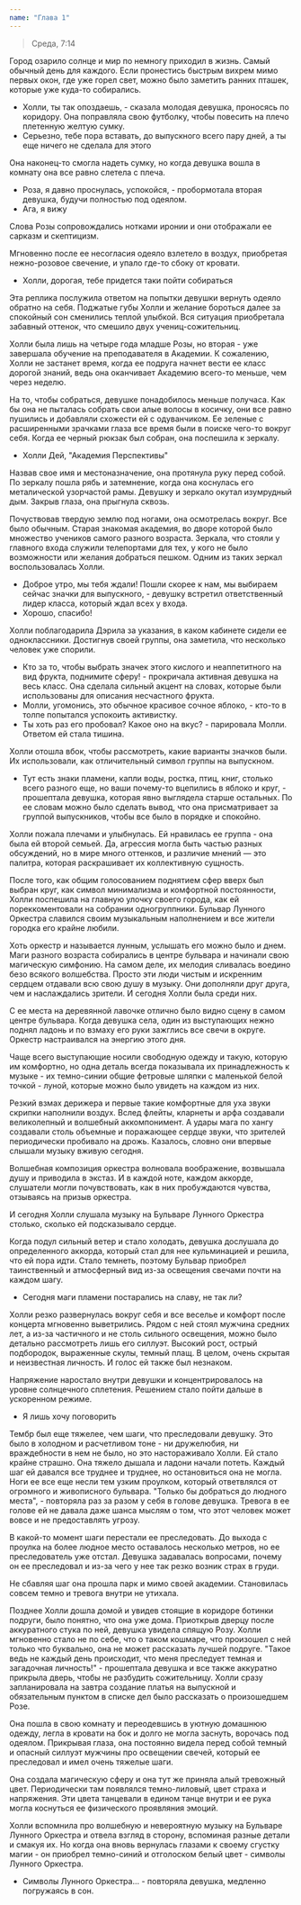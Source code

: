 ```yaml
---
name: "Глава 1"
---
```


> Среда, 7:14

Город озарило солнце и мир по немногу приходил в жизнь. Самый обычный день для каждого. Если пронестись быстрым вихрем
мимо первых окон, где уже горел свет, можно было заметить ранних пташек, которые уже куда-то собирались.

- Холли, ты так опоздаешь, - сказала молодая девушка, проносясь по коридору. Она поправляла свою футболку, чтобы
  повесить на плечо плетенную желтую сумку.
- Серьезно, тебе пора вставать, до выпускного всего пару дней, а ты еще ничего не сделала для этого

Она наконец-то смогла надеть сумку, но когда девушка вошла в комнату она все равно слетела с плеча.

- Роза, я давно проснулась, успокойся, - пробормотала вторая девушка, будучи полностью под одеялом.
- Ага, я вижу

Слова Розы сопровождались нотками иронии и они отображали ее сарказм и скептицизм.

Мгновенно после ее несогласия одеяло взлетело в воздух, приобретая нежно-розовое свечение, и упало где-то сбоку от
кровати.

- Холли, дорогая, тебе придется таки пойти собираться

Эта реплика послужила ответом на попытки девушки вернуть одеяло обратно на себя. Поджатые губы Холли и желание бороться
далее за спокойный сон сменились теплой улыбкой. Вся ситуация приобретала забавный оттенок, что смешило двух
учениц-сожительниц.

Холли была лишь на четыре года младше Розы, но вторая - уже завершала обучение на преподавателя в Академии. К сожалению,
Холли не застанет время, когда ее подруга начнет вести ее класс дорогой знаний, ведь она оканчивает Академию всего-то
меньше, чем через неделю.

На то, чтобы собраться, девушке понадобилось меньше получаса. Как бы она не пыталась собрать свои алые волосы в косичку,
они все равно пушились и добавляли схожести ей с одуванчиком. Ее зеленые с расширенными зрачками глаза все время были в
поиске чего-то вокруг себя. Когда ее черный рюкзак был собран, она поспешила к зеркалу.

- Холли Дей, "Академия Перспективы"

Назвав свое имя и местоназначение, она протянула руку перед собой. По зеркалу пошла рябь и затемнение, когда она
коснулась его металической узорчастой рамы. Девушку и зеркало окутал изумрудный дым. Закрыв глаза, она прыгнула сквозь.

Почуствовав твердую землю под ногами, она осмотрелась вокруг. Все было обычным. Старая знакомая академия, во дворе
которой было множество учеников самого разного возраста. Зеркала, что стояли у главного входа служили телепортами для
тех, у кого не было возможности или желания добраться пешком. Одним из таких зеркал воспользовалась Холли.

- Доброе утро, мы тебя ждали! Пошли скорее к нам, мы выбираем сейчас значки для выпускного, - девушку встретил
  ответственный лидер класса, который ждал всех у входа.
- Хорошо, спасибо!

Холли поблагодарила Дэрила за указания, в каком кабинете сидели ее одноклассники. Достигнув своей группы, она заметила,
что несколько человек уже спорили.

- Кто за то, чтобы выбрать значек этого кислого и неаппетитного на вид фрукта, поднимите сферу! - прокричала активная
  девушка на весь класс. Она сделала сильный акцент на словах, которые были использованы для описания несчастного
  фрукта.
- Молли, угомонись, это обычное красивое сочное яблоко, - кто-то в толпе попытался успокоить активистку.
- Ты хоть раз его пробовал? Какое оно на вкус? - парировала Молли. Ответом ей стала тишина.

Холли отошла вбок, чтобы рассмотреть, какие варианты значков были. Их использовали, как отличительный символ группы на
выпускном.

- Тут есть знаки пламени, капли воды, ростка, птиц, книг, столько всего разного еще, но ваши почему-то вцепились в
  яблоко и круг, - прошептала девушка, которая явно выглядела старше остальных. По ее словам можно было сделать вывод,
  что она присматривает за группой выпускников, чтобы все было в порядке и спокойно.

Холли пожала плечами и улыбнулась. Ей нравилась ее группа - она была ей второй семьей. Да, агрессия могла быть частью
разных обсуждений, но в мире много оттенков, и различие мнений — это палитра, которая раскрашивает их коллективную
сущность.

После того, как общим голосованием поднятием сфер вверх был выбран круг, как символ минимализма и комфортной
постоянности, Холли поспешила на главную улочку своего города, как ей пореккоментовали на собрании одногруппники.
Бульвар Лунного Оркестра славился своим музыкальным наполнением и все жители городка его крайне любили.

Хоть оркестр и называется лунным, услышать его можно было и днем. Маги разного возраста собирались в центре бульвара и
начинали свою магическую симфонию. На самом деле, их мелодия сливалась воедино безо всякого волшебства. Просто эти люди
чистым и искренним сердцем отдавали всю свою душу в музыку. Они дополняли друг друга, чем и наслаждались зрители. И
сегодня Холли была среди них.

С ее места на деревянной лавочке отлично было видно сцену в самом центре бульвара. Когда девушка села, один из
выступающих нежно поднял ладонь и по взмаху его руки зажглись все свечи в округе. Оркестр настраивался на энергию этого
дня.

Чаще всего выступающие носили свободную одежду и такую, которую им комфортно, но одна деталь всегда показывала их
принадлежность к музыке - их темно-синии общие фетровые шляпки с маленькой белой точкой - луной, которые можно было
увидеть на каждом из них.

Резкий взмах дерижера и первые такие комфортные для уха звуки скрипки наполнили воздух. Вслед флейты, кларнеты и арфа
создавали великолепный и волшебный аккомпонимент. А удары мага по хангу создавали столь объемные и поражающее сердце
звуки, что зрителей периодически пробивало на дрожь. Казалось, словно они впервые слышали музыку вживую сегодня.

Волшебная композиция оркестра волновала воображение, возвышала душу и приводила в экстаз. И в каждой ноте, каждом
аккорде, слушатели могли почувствовать, как в них пробуждаются чувства, отзываясь на призыв оркестра.

И сегодня Холли слушала музыку на Бульваре Лунного Оркестра столько, сколько ей подсказывало сердце.

Когда подул сильный ветер и стало холодать, девушка дослушала до определенного аккорда, который стал для нее
кульминацией и решила, что ей пора идти. Стало темнеть, поэтому Бульвар приобрел таинственный и атмосферный вид из-за
освещения свечами почти на каждом шагу.

- Сегодня маги пламени постарались на славу, не так ли?

Холли резко развернулась вокруг себя и все веселье и комфорт после концерта мгновенно выветрились. Рядом с ней стоял
мужчина средних лет, а из-за частичного и не столь сильного освещения, можно было детально рассмотреть лишь его силлуэт.
Высокий рост, острый подбородок, выраженные скулы, темный плащ. В целом, очень скрытая и неизвестная личность. И голос
ей также был незнаком.

Напряжение наростало внутри девушки и концентрировалось на уровне солнцечного сплетения. Решением стало пойти дальше в
ускоренном режиме.

- Я лишь хочу поговорить

Тембр был еще тяжелее, чем шаги, что преследовали девушку. Это было в холодном и расчетливом тоне - ни дружелюбия, ни
враждебности в нем не было, но это настораживало Холли. Ей стало крайне страшно. Она тяжело дышала и ладони начали
потеть. Каждый шаг ей давался все труднее и труднее, но остановиться она не могла. Ноги ее все еще несли тем узким
проулком, который ответвлялся от огромного и живописного бульвара. "Только бы добраться до людного места", - повторяла
раз за разом у себя в голове девушка. Тревога в ее голове ей не давала даже шанса мыслям о том, что этот человек может
вовсе и не предоставлять угрозу.

В какой-то момент шаги перестали ее преследовать. До выхода с проулка на более людное место оставалось несколько метров,
но ее преследователь уже отстал. Девушка задавалась вопросами, почему он ее преследовал и из-за чего у нее так резко
возник страх в груди.

Не сбавляя шаг она прошла парк и мимо своей академии. Становилась совсем темно и тревога внутри не утихала.

Позднее Холли дошла домой и увидев стоящие в коридоре ботинки подруги, было понятно, что она уже дома. Приоткрыв дверцу
после аккуратного стука по ней, девушка увидела спящую Розу. Холли мгновенно стало не по себе, что о таком кошмаре, что
произошел с ней только что буквально, она не может рассказать лучшей подруге. "Такое ведь не каждый день происходит, что
меня преследует темная и загадочная личность!" - прошептала девушка и все также аккуратно прикрыла дверь, чтобы не
разбудить сожительницу. Холли сразу запланировала на завтра создание платья на выпускной и обязательным пунктом в списке
дел было рассказать о произошедшем Розе.

Она пошла в свою комнату и переодевшись в уютную домашнюю одежду, легла в кровати на бок и долго не могла заснуть,
ворочась под одеялом. Прикрывая глаза, она постоянно видела перед собой темный и опасный силлуэт мужчины про освещении
свечей, который ее преследовал и имел очень тяжелые шаги.

Она создала магическую сферу и она тут же приняла алый тревожный цвет. Периодически там появлялся темно-лиловый, цвет
страха и напряжения. Эти цвета танцевали в едином танце внутри и ее рука могла коснуться ее физического проявляния
эмоций.

Холли вспомнила про волшебную и невероятную музыку на Бульваре Лунного Оркестра и отвела взгляд в сторону, вспоминая
разные детали и смакуя их. Но когда она вновь вернулась глазами к своему сгустку магии - он приобрел темно-синий и
отголоском белый цвет - символы Лунного Оркестра.

- Символы Лунного Оркестра... - повторяла девушка, медленно погружаясь в сон.
